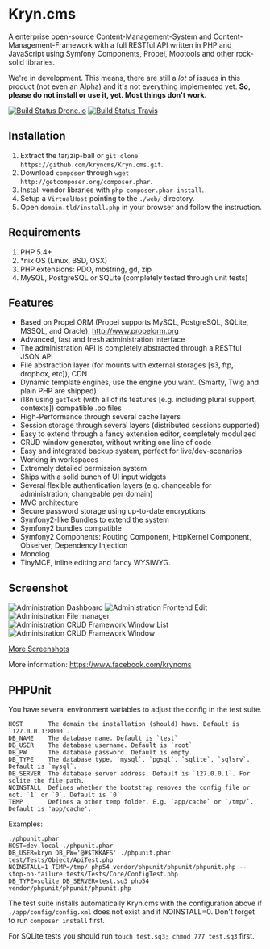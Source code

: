 Kryn.cms
========

A enterprise open-source Content-Management-System and Content-Management-Framework with a full RESTful API
written in PHP and JavaScript using Symfony Components, Propel, Mootools and other rock-solid libraries.

We're in development. This means, there are still a _lot_ of issues in this product (not even an Alpha) and it's not everything implemented yet.
__So, please do not install or use it, yet. Most things don't work.__

[![Build Status Drone.io](https://drone.io/marcj/Kryn.cms/status.png)](https://drone.io/marcj/Kryn.cms/latest)
[![Build Status Travis](https://travis-ci.org/kryncms/Kryn.cms.png?branch=refactoring)](https://travis-ci.org/kryncms/Kryn.cms)

Installation
------------

1. Extract the tar/zip-ball or `git clone https://github.com/kryncms/Kryn.cms.git`.
2. Download `composer` through `wget http://getcomposer.org/composer.phar`.
3. Install vendor libraries with `php composer.phar install`.
4. Setup a `VirtualHost` pointing to the `./web/` directory.
5. Open `domain.tld/install.php` in your browser and follow the instruction.

Requirements
------------

1. PHP 5.4+
2. *nix OS (Linux, BSD, OSX)
3. PHP extensions: PDO, mbstring, gd, zip
4. MySQL, PostgreSQL or SQLite (completely tested through unit tests)


Features
--------

 - Based on Propel ORM (Propel supports MySQL, PostgreSQL, SQLite, MSSQL, and Oracle), http://www.propelorm.org
 - Advanced, fast and fresh administration interface
 - The administration API is completely abstracted through a RESTful JSON API
 - File abstraction layer (for mounts with external storages [s3, ftp, dropbox, etc]), CDN
 - Dynamic template engines, use the engine you want. (Smarty, Twig and plain PHP are shipped)
 - i18n using `getText` (with all of its features [e.g. including plural support, contexts]) compatible .po files
 - High-Performance through several cache layers 
 - Session storage through several layers (distributed sessions supported)
 - Easy to extend through a fancy extension editor, completely modulized
 - CRUD window generator, without writing one line of code
 - Easy and integrated backup system, perfect for live/dev-scenarios
 - Working in workspaces
 - Extremely detailed permission system
 - Ships with a solid bunch of UI input widgets
 - Several flexible authentication layers (e.g. changeable for administration, changeable per domain)
 - MVC architecture
 - Secure password storage using up-to-date encryptions
 - Symfony2-like Bundles to extend the system
 - Symfony2 bundles compatible
 - Symfony2 Components: Routing Component, HttpKernel Component, Observer, Dependency Injection
 - Monolog
 - TinyMCE, inline editing and fancy WYSIWYG.

Screenshot
----------

![Administration Dashboard](https://raw.github.com/kryncms/Kryn.cms/develop/documentation/images/admin-dashboard.png)
![Administration Frontend Edit](https://raw.github.com/kryncms/Kryn.cms/develop/documentation/images/admin-frontend-edit.png)
![Administration File manager](https://raw.github.com/kryncms/Kryn.cms/develop/documentation/images/admin-files-context-image.png)
![Administration CRUD Framework Window List](https://raw.github.com/kryncms/Kryn.cms/develop/documentation/images/admin-list.png)
![Administration CRUD Framework Window](https://raw.github.com/kryncms/Kryn.cms/develop/documentation/images/admin-users.png)

[More Screenshots](https://github.com/kryncms/Kryn.cms/blob/develop/documentation/screenshots.markdown)

More information:
https://www.facebook.com/kryncms

PHPUnit
--------

 You have several environment variables to adjust the config in the test suite.

    HOST       The domain the installation (should) have. Default is `127.0.0.1:8000`.
    DB_NAME    The database name. Default is `test`
    DB_USER    The database username. Default is `root`
    DB_PW      The database password. Default is empty.
    DB_TYPE    The database type. `mysql`, `pgsql`, `sqlite`, `sqlsrv`. Default is `mysql`.
    DB_SERVER  The database server address. Default is `127.0.0.1`. For sqlite the file path.
    NOINSTALL  Defines whether the bootstrap removes the config file or not. `1` or `0`. Default is `0`
    TEMP       Defines a other temp folder. E.g. `app/cache` or `/tmp/`. Default is 'app/cache'.

Examples:

    ./phpunit.phar
    HOST=dev.local ./phpunit.phar
    DB_USER=kryn DB_PW='@#$TKKAFS' ./phpunit.phar test/Tests/Object/ApiTest.php
    NOINSTALL=1 TEMP=/tmp/ php54 vendor/phpunit/phpunit/phpunit.php --stop-on-failure tests/Tests/Core/ConfigTest.php
    DB_TYPE=sqlite DB_SERVER=test.sq3 php54 vendor/phpunit/phpunit/phpunit.php

The test suite installs automatically Kryn.cms with the configuration above if `./app/config/config.xml` does not exist
and if NOINSTALL=0. Don't forget to run `composer install` first.

For SQLite tests you should run `touch test.sq3; chmod 777 test.sq3` first.
